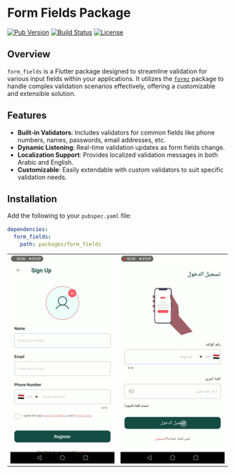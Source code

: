 # Form Fields Package

[![Pub Version](https://img.shields.io/pub/v/form_fields.svg)](https://pub.dev/packages/form_fields) [![Build Status](https://img.shields.io/github/actions/workflow/status/your_github_username/form_fields/build.yml)](https://github.com/your_github_username/form_fields/actions) [![License](https://img.shields.io/badge/license-MIT-blue.svg)](https://opensource.org/licenses/MIT)

## Overview

`form_fields` is a Flutter package designed to streamline validation for various input fields within your applications. It utilizes the [`formz`](https://pub.dev/packages/formz) package to handle complex validation scenarios effectively, offering a customizable and extensible solution.

## Features

- **Built-in Validators**: Includes validators for common fields like phone numbers, names, passwords, email addresses, etc.
- **Dynamic Listening**: Real-time validation updates as form fields change.
- **Localization Support**: Provides localized validation messages in both Arabic and English.
- **Customizable**: Easily extendable with custom validators to suit specific validation needs.

## Installation

Add the following to your `pubspec.yaml` file:

```yaml
dependencies:
  form_fields:
    path: packages/form_fields
```
<table>

  <tr>
    <td><img src="screen_shots/1.gif" ></td>
    <td><img src="screen_shots/2.gif" ></td>

  </tr>
 </table> 
